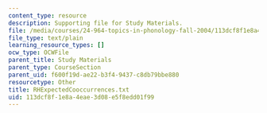 ```yaml
---
content_type: resource
description: Supporting file for Study Materials.
file: /media/courses/24-964-topics-in-phonology-fall-2004/113dcf8f1e8a4eae3d08e5f8edd01f99_RHExpectedCooccurrences.txt
file_type: text/plain
learning_resource_types: []
ocw_type: OCWFile
parent_title: Study Materials
parent_type: CourseSection
parent_uid: f600f19d-ae22-b3f4-9437-c8db79bbe880
resourcetype: Other
title: RHExpectedCooccurrences.txt
uid: 113dcf8f-1e8a-4eae-3d08-e5f8edd01f99
---
```

